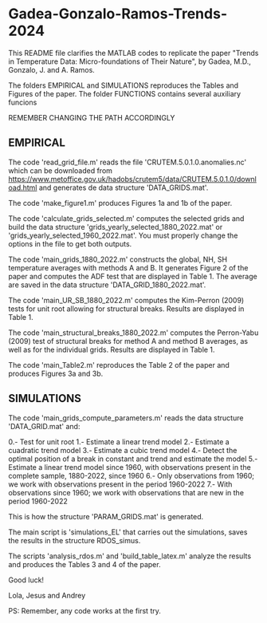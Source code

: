# Gadea-Gonzalo-Ramos-Trends-2024

This README file clarifies the MATLAB codes to replicate the paper "Trends in Temperature Data: Micro-foundations of Their Nature", by Gadea, M.D., Gonzalo, J. and A. Ramos.

The folders EMPIRICAL and SIMULATIONS reproduces the Tables and Figures of the paper. The folder FUNCTIONS contains several auxiliary funcions

REMEMBER CHANGING THE PATH ACCORDINGLY

## EMPIRICAL 

The code 'read_grid_file.m' reads the file 'CRUTEM.5.0.1.0.anomalies.nc' which can be downloaded from https://www.metoffice.gov.uk/hadobs/crutem5/data/CRUTEM.5.0.1.0/download.html and generates de data structure 'DATA_GRIDS.mat'.

The code 'make_figure1.m' produces Figures 1a and 1b of the paper.

The code 'calculate_grids_selected.m' computes the selected grids and build the data structure 'grids_yearly_selected_1880_2022.mat' or 'grids_yearly_selected_1960_2022.mat'. You must properly change the options in the file to get both outputs.

The code 'main_grids_1880_2022.m' constructs the global, NH, SH temperature averages with methods A and B. It generates Figure 2 of the paper and computes the ADF test that are displayed in Table 1. The average are saved in the data structure 'DATA_GRID_1880_2022.mat'.

The code 'main_UR_SB_1880_2022.m' computes the Kim-Perron (2009) tests for unit root allowing for structural breaks. Results are displayed in Table 1.

The code 'main_structural_breaks_1880_2022.m' computes the Perron-Yabu (2009) test of structural breaks for method A and method B averages, as well as for the individual grids. Results are displayed in Table 1.

The code 'main_Table2.m' reproduces the Table 2 of the paper and produces Figures 3a and 3b.

## SIMULATIONS

The code 'main_grids_compute_parameters.m' reads the data structure 'DATA_GRID.mat' and:

0.- Test for unit root
1.- Estimate a linear trend model
2.- Estimate a cuadratic trend model
3.- Estimate a cubic trend model
4.- Detect the optimal position of a break in constant and trend and estimate the model
5.- Estimate a linear trend model since 1960, with observations present in the complete sample, 1880-2022, since 1960
6.- Only observations from 1960; we work with observations present in the period 1960-2022
7.- With observations since 1960; we work with observations that are new in the period 1960-2022

This is how the structure 'PARAM_GRIDS.mat' is generated.

The main script is 'simulations_EL' that carries out the simulations, saves the results in the structure RDOS_simus.

The scripts 'analysis_rdos.m' and 'build_table_latex.m' analyze the results and produces the Tables 3 and 4 of the paper.

Good luck!

Lola, Jesus and Andrey

PS: Remember, any code works at the first try.
